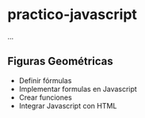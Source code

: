 # practico-javascript

...

## Figuras Geométricas

- Definir fórmulas
- Implementar formulas en Javascript
- Crear funciones
- Integrar Javascript con HTML

